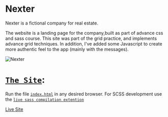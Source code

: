 # Nexter
Nexter is a fictional company for real estate.

The website is a landing page for the company,built as part of advance css and sass course.
This site was part of the grid practice, and implements advance grid techniques.
In addition, I've added some Javascript to create more authentic feel to the app (mainly with the messages).


![Nexter](https://user-images.githubusercontent.com/97041347/179048571-9a5f1742-cbe2-45a9-9bd6-4661f2290281.jpg)

# [`The Site`](index.html):
Run the file [`index.html`](index.html) in any desired browser.
For SCSS development use the [`live sass compilation extention`](https://marketplace.visualstudio.com/items?itemName=ritwickdey.live-sass)

[Live Site](https://tarmon329.github.io/Nexter/)

